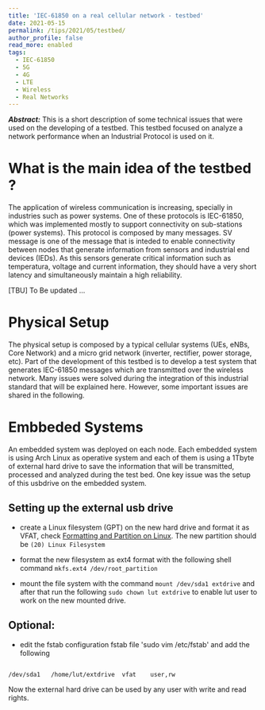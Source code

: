 ```yaml
---
title: 'IEC-61850 on a real cellular network - testbed'
date: 2021-05-15
permalink: /tips/2021/05/testbed/
author_profile: false
read_more: enabled
tags:
  - IEC-61850
  - 5G
  - 4G
  - LTE
  - Wireless
  - Real Networks
---
```


***Abstract:*** This is a short description of some technical issues that were used on the developing of a testbed. This testbed focused on analyze a network performance when an Industrial Protocol is used on it.

What is the main idea of the testbed ?
======

The application of wireless communication is increasing, specially in industries such as power systems. One of these protocols is IEC-61850, which was implemented mostly to support connectivity on sub-stations (power systems). This protocol is composed by many messages. SV message is one of the message that is inteded to enable connectivity between nodes that generate information from sensors and industrial end devices (IEDs). As this sensors generate critical information such as temperatura, voltage and current information, they should have a very short latency and simultaneously maintain a high reliability. 

[TBU] To Be updated ...

Physical Setup
======

The physical setup is composed by a typical cellular systems (UEs, eNBs, Core Network) and a micro grid network (inverter, rectifier, power storage, etc). Part of the development of this testbed is to develop a test system that generates IEC-61850 messages which are transmitted over the wireless network. Many issues were solved during the integration of this industrial standard that will be explained here. However, some important issues are shared in the following.


Embbeded Systems
=======

An embedded system was deployed on each node. Each embedded system is using Arch Linux as operative system and each of them is using a 1Tbyte of external hard drive to save the information that will be transmitted, processed and analyzed during the test bed. One key issue was the setup of this usbdrive on the embedded system. 

Setting up the external usb drive
-----

* create a Linux filesystem (GPT) on the new hard drive and format it as VFAT, check [Formatting and Partition on Linux](https://wiki.archlinux.org/title/File_systems#Create_a_file_system).  The new partition should be `(20) Linux Filesystem` 

* format the new filesystem as ext4 format with the following shell command `mkfs.ext4 /dev/root_partition`

* mount the file system with the command `mount /dev/sda1 extdrive` and after that run the following `sudo chown lut extdrive` to enable lut user to work on the new mounted drive. 


Optional:
-----
* edit the fstab configuration fstab file 'sudo vim /etc/fstab' and add the following

```

/dev/sda1	/home/lut/extdrive	vfat 	user,rw
```

Now the external hard drive can be used by any user with write and read rights.
